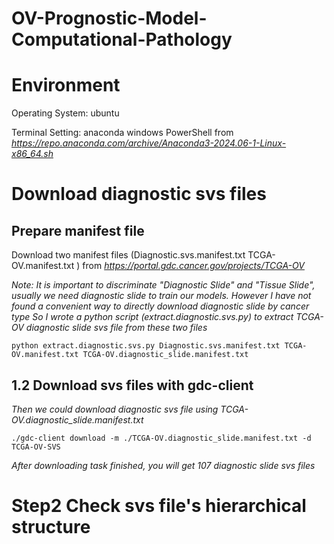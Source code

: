 # OV-Prognostic-Model-Computational-Pathology
# Environment

Operating System: ubuntu

Terminal Setting: anaconda windows PowerShell from *https://repo.anaconda.com/archive/Anaconda3-2024.06-1-Linux-x86_64.sh*

# Download diagnostic svs files
## Prepare manifest file
Download two manifest files (Diagnostic.svs.manifest.txt TCGA-OV.manifest.txt ) from *https://portal.gdc.cancer.gov/projects/TCGA-OV*

*Note: It is important to discriminate "Diagnostic Slide" and "Tissue Slide", usually we need diagnostic slide to train our models.*
*However I have not found a convenient way to directly download diagnostic slide by cancer type*
*So I wrote a python script (extract.diagnostic.svs.py) to extract TCGA-OV diagnostic slide svs file from these two files*

```
python extract.diagnostic.svs.py Diagnostic.svs.manifest.txt TCGA-OV.manifest.txt TCGA-OV.diagnostic_slide.manifest.txt
```

## 1.2 Download svs files with gdc-client
*Then we could download diagnostic svs file using TCGA-OV.diagnostic_slide.manifest.txt*

```
./gdc-client download -m ./TCGA-OV.diagnostic_slide.manifest.txt -d TCGA-OV-SVS
```

*After downloading task finished, you will get 107 diagnostic slide svs files*

# Step2 Check svs file's hierarchical structure






